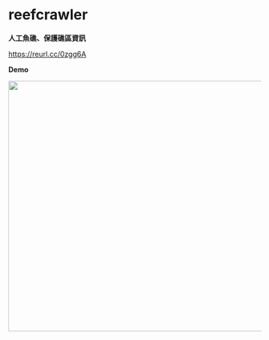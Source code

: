 # reefcrawler

**人工魚礁、保護礁區資訊**

https://reurl.cc/0zgg6A

**Demo**

<img src="https://i.imgur.com/RQh3r8z.png" width="700" height="500">
